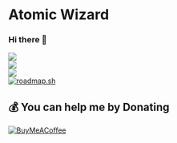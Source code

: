 # Atomic Wizard
### Hi there 👋
![](https://github-readme-stats.vercel.app/api?username=AtomicPositron&theme=dark&hide_border=false&include_all_commits=false&count_private=true)<br/>
![](https://github-readme-streak-stats.herokuapp.com/?user=AtomicPositron&theme=dark&hide_border=false)<br/>
![](https://github-readme-stats.vercel.app/api/top-langs/?username=AtomicPositron&theme=dark&hide_border=false&include_all_commits=false&count_private=true&layout=compact)<br/>
[![roadmap.sh](https://roadmap.sh/card/tall/668d61d68896c6f50b2257ac?variant=dark)](https://roadmap.sh)
  ## 💰 You can help me by Donating
  [![BuyMeACoffee](https://img.shields.io/badge/Buy%20Me%20a%20Coffee-ffdd00?style=for-the-badge&logo=buy-me-a-coffee&logoColor=black)](https://buymeacoffee.com/mars.shall) 

  
<!-- Proudly created with GPRM ( https://gprm.itsvg.in ) -->
